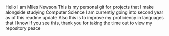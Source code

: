 Hello I am Miles Newson
This is my personal git for projects that I make alongside studying Computer Science
I am currently going into second year as of this readme update
Also this is to improve my proficiency in languages that I know
If you see this, thank you for taking the time out to view my repository
peace
